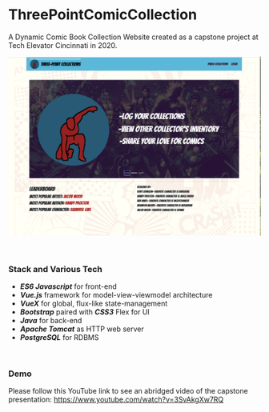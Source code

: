 # ThreePointComicCollection
A Dynamic Comic Book Collection Website created as a capstone project at Tech Elevator Cincinnati in 2020.

![Front Page of Application](./frontend/src/assets/front-page-of-app.png)

<br>

### Stack and Various Tech

- ***ES6 Javascript*** for front-end
- ***Vue.js*** framework for model-view-viewmodel architecture
- ***VueX*** for global, flux-like state-management
- ***Bootstrap*** paired with ***CSS3*** Flex for UI
- ***Java*** for back-end
- ***Apache Tomcat*** as HTTP web server
- ***PostgreSQL*** for RDBMS

<br>

### Demo

Please follow this YouTube link to see an abridged video of the capstone presentation: https://www.youtube.com/watch?v=3SvAkgXw7RQ

<br>